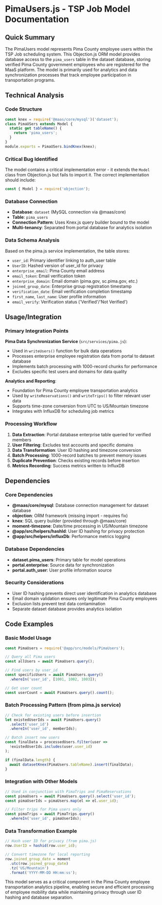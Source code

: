 # PimaUsers.js - TSP Job Model Documentation

## Quick Summary

The PimaUsers model represents Pima County employee users within the TSP Job scheduling system. This Objection.js ORM model provides database access to the `pima_users` table in the dataset database, storing verified Pima County government employees who are registered for the MaaS platform. The model is primarily used for analytics and data synchronization processes that track employee participation in transportation programs.

## Technical Analysis

### Code Structure
```javascript
const knex = require('@maas/core/mysql')('dataset');
class PimaUSers extends Model {
  static get tableName() {
    return 'pima_users';
  }
}
module.exports = PimaUSers.bindKnex(knex);
```

### Critical Bug Identified
The model contains a critical implementation error - it extends the `Model` class from Objection.js but fails to import it. The correct implementation should include:
```javascript
const { Model } = require('objection');
```

### Database Connection
- **Database**: `dataset` (MySQL connection via @maas/core)
- **Table**: `pima_users`
- **Connection Pattern**: Uses Knex.js query builder bound to the model
- **Multi-tenancy**: Separated from portal database for analytics isolation

### Data Schema Analysis
Based on the pima.js service implementation, the table stores:
- `user_id`: Primary identifier linking to auth_user table
- `UserID`: Hashed version of user_id for privacy
- `enterprise_email`: Pima County email address
- `email_token`: Email verification token
- `enterprise_domain`: Email domain (pima.gov, sc.pima.gov, etc.)
- `joined_group_date`: Enterprise group registration timestamp
- `verification_date`: Email verification completion timestamp
- `first_name`, `last_name`: User profile information
- `email_verify`: Verification status ('Verified'/'Not Verified')

## Usage/Integration

### Primary Integration Points

**Pima Data Synchronization Service** (`src/services/pima.js`):
- Used in `writeUsers()` function for bulk data operations
- Processes enterprise employee registration data from portal to dataset database
- Implements batch processing with 1000-record chunks for performance
- Excludes specific test users and domains for data quality

**Analytics and Reporting**:
- Foundation for Pima County employee transportation analytics
- Used by `writeReservations()` and `writeTrips()` to filter relevant user data
- Supports time-zone conversion from UTC to US/Mountain timezone
- Integrates with InfluxDB for scheduling job metrics

### Processing Workflow
1. **Data Extraction**: Portal database enterprise table queried for verified members
2. **User Filtering**: Excludes test accounts and specific domains
3. **Data Transformation**: User ID hashing and timezone conversion
4. **Batch Processing**: 1000-record batches to prevent memory issues
5. **Duplicate Prevention**: Checks existing records before insertion
6. **Metrics Recording**: Success metrics written to InfluxDB

## Dependencies

### Core Dependencies
- **@maas/core/mysql**: Database connection management for dataset database
- **objection**: ORM framework (missing import - requires fix)
- **knex**: SQL query builder (provided through @maas/core)
- **moment-timezone**: Date/time processing in US/Mountain timezone
- **@app/src/helpers/hashId**: User ID hashing for privacy protection
- **@app/src/helpers/influxDb**: Performance metrics logging

### Database Dependencies
- **dataset.pima_users**: Primary table for model operations
- **portal.enterprise**: Source data for synchronization
- **portal.auth_user**: User profile information source

### Security Considerations
- User ID hashing prevents direct user identification in analytics database
- Email domain validation ensures only legitimate Pima County employees
- Exclusion lists prevent test data contamination
- Separate dataset database provides analytics isolation

## Code Examples

### Basic Model Usage
```javascript
const PimaUsers = require('@app/src/models/PimaUsers');

// Query all Pima users
const allUsers = await PimaUsers.query();

// Find users by user_id
const specificUsers = await PimaUsers.query()
  .whereIn('user_id', [1001, 1002, 1003]);

// Get user count
const userCount = await PimaUsers.query().count();
```

### Batch Processing Pattern (from pima.js service)
```javascript
// Check for existing users before insertion
let existedUserIds = await PimaUsers.query()
  .select('user_id')
  .whereIn('user_id', memberIds);

// Batch insert new users
const finalData = processedUsers.filter(user => 
  !existedUserIds.includes(user.user_id)
);

if (finalData.length) {
  await datasetKnex(PimaUsers.tableName).insert(finalData);
}
```

### Integration with Other Models
```javascript
// Used in conjunction with PimaTrips and PimaReservations
const pimaUsers = await PimaUsers.query().select('user_id');
const pimaUserIds = pimaUsers.map(el => el.user_id);

// Filter trips for Pima users only
const pimaTrips = await PimaTrips.query()
  .whereIn('user_id', pimaUserIds);
```

### Data Transformation Example
```javascript
// Hash user ID for privacy (from pima.js)
row.UserID = hashid(row.user_id);

// Convert timezone for local reporting
row.joined_group_date = moment
  .utc(row.joined_group_date)
  .tz('US/Mountain')
  .format('YYYY-MM-DD HH:mm:ss');
```

This model serves as a critical component in the Pima County employee transportation analytics pipeline, enabling secure and efficient processing of employee mobility data while maintaining privacy through user ID hashing and database separation.